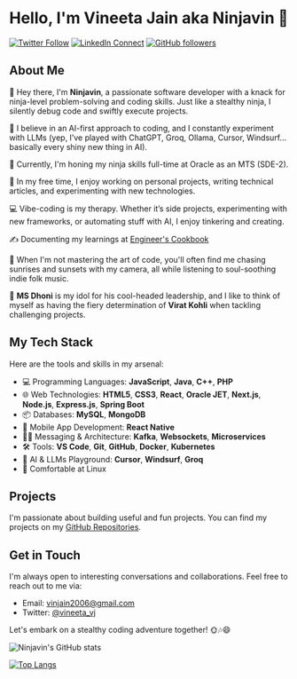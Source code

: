 # Hello, I'm Vineeta Jain aka Ninjavin 👋

[![Twitter Follow](https://img.shields.io/twitter/follow/vineeta_vj?style=social)](https://twitter.com/vineeta_vj)
[![LinkedIn Connect](https://img.shields.io/badge/-LinkedIn-0077B5?style=flat&logo=linkedin)](https://linkedin.com/in/vineeta-jain-085a11196)
[![GitHub followers](https://img.shields.io/github/followers/Ninjavin?label=Follow&style=social)](https://github.com/Ninjavin)

## About Me

👋 Hey there, I'm **Ninjavin**, a passionate software developer with a knack for ninja-level problem-solving and coding skills. Just like a stealthy ninja, I silently debug code and swiftly execute projects.

🌱 I believe in an AI-first approach to coding, and I constantly experiment with LLMs (yep, I’ve played with ChatGPT, Groq, Ollama, Cursor, Windsurf… basically every shiny new thing in AI).

💼 Currently, I'm honing my ninja skills full-time at Oracle as an MTS (SDE-2).

🚀 In my free time, I enjoy working on personal projects, writing technical articles, and experimenting with new technologies.

💻 Vibe-coding is my therapy. Whether it’s side projects, experimenting with new frameworks, or automating stuff with AI, I enjoy tinkering and creating.

✍️ Documenting my learnings at [Engineer's Cookbook](https://ninjavin.gitbook.io/engineers-cookbook/)

🌅 When I'm not mastering the art of code, you'll often find me chasing sunrises and sunsets with my camera, all while listening to soul-soothing indie folk music.

🏏 **MS Dhoni** is my idol for his cool-headed leadership, and I like to think of myself as having the fiery determination of **Virat Kohli** when tackling challenging projects.

## My Tech Stack

Here are the tools and skills in my arsenal:

- 💻 Programming Languages: **JavaScript**, **Java**, **C++**, **PHP**
- 🌐 Web Technologies: **HTML5**, **CSS3**, **React**, **Oracle JET**, **Next.js**, **Node.js**, **Express.js**, **Spring Boot**
- 📦 Databases: **MySQL**, **MongoDB**
- 📱 Mobile App Development: **React Native**
- 👩‍💻 Messaging & Architecture: **Kafka**, **Websockets**, **Microservices**
- 🛠️ Tools: **VS Code**, **Git**, **GitHub**, **Docker**, **Kubernetes**
- 🤖 AI & LLMs Playground: **Cursor**, **Windsurf**, **Groq**
- 🐧 Comfortable at Linux

## Projects

I'm passionate about building useful and fun projects. You can find my projects on my [GitHub Repositories](https://github.com/Ninjavin?tab=repositories).

## Get in Touch

I'm always open to interesting conversations and collaborations. Feel free to reach out to me via:

- Email: [vinjain2006@gmail.com](mailto:vinjain2006@gmail.com)
- Twitter: [@vineeta_vj](https://twitter.com/vineeta_vj)

Let's embark on a stealthy coding adventure together! 🌞🎶😄

![Ninjavin's GitHub stats](https://github-readme-stats.vercel.app/api?username=Ninjavin&show_icons=true)

[![Top Langs](https://github-readme-stats.vercel.app/api/top-langs/?username=Ninjavin&layout=donut)](https://github.com/anuraghazra/github-readme-stats)
